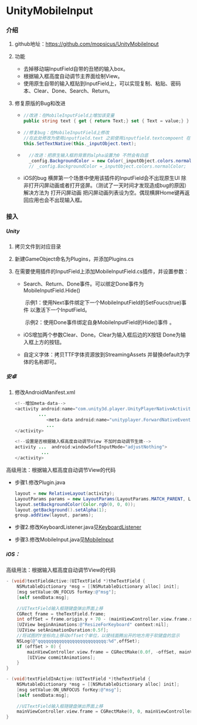 # UnityMobileInput

### 介绍

1. github地址：https://github.com/mopsicus/UnityMobileInput

2. 功能
   - 去掉移动端InputField自带的丑陋的输入box。
   - 根据输入框高度自动调节主界面绘制View。
   - 使用原生自带的输入框贴到InputField上，可以实现复制、粘贴、密码本、Clear、Done、Search、Return。
   
3. 修复原版的Bug和改进

   + ```c#
     //改进：在MobileInputField上增加该变量
     public string text { get { return Text;} set { Text = value;} }
     ```
     
   + ```c#
     //修复bug：在MobileInputField上修改
     //在此处修改为使用inputfield.text 之前使用inputfield.textcompoent 在密码类型的inputfield上 会出现bug
     this.SetTextNative(this._inputObject.text);
     ```
     
   + ```c#
       //改进：把原生输入框的背景的alpha设置为0 不然会有白底
       _config.BackgroundColor = new Color(_inputObject.colors.normalColor.r, _inputObject.colors.normalColor.g, _inputObject.colors.normalColor.b, 0);
       // _config.BackgroundColor =_inputObject.colors.normalColor;
       ```
       
   + iOS的bug 横屏第一个场景中使用该插件的InputField会不出现原生UI 除非打开闪屏动画或者打开竖屏。（测试了一天时间才发现造成bug的原因）解决方法为 打开闪屏动画 把闪屏动画列表设为空。偶现横屏Home键再返回应用也会不出现输入框。
### 接入

##### Unity

1. 拷贝文件到对应目录

2. 新建GameObject命名为Plugins，并添加Plugins.cs

3. 在需要使用插件的InputField上添加MobileInputField.cs插件，并设置参数：

   + Search、Return、Done事件。可以绑定Done事件为MobileInputField.Hide()

     ​	示例1：使用Next事件绑定下一个MobileInputField的SetFoucs(true)事件 以激活下一个InputField。 

     ​	示例2：使用Done事件绑定自身MobileInputField的Hide()事件 。

   + iOS增加两个参数Clear、Done。Clear为输入框后边的X按钮 Done为输入框上方的按钮。

   + 自定义字体：拷贝TTF字体资源放到StreamingAssets  并替换default为字体的名称即可。

##### 安卓

1. 修改AndroidManifest.xml

   ```java
   <!--增加meta-data-->
   <activity android:name="com.unity3d.player.UnityPlayerNativeActivity" android:label="@string/app_name"
       		...
               <meta-data android:name="unityplayer.ForwardNativeEventsToDalvik" android:value="true" />
               ...
   </activity>
                   
   <!--设置是否根据输入框高度自动调节View 不加时自动调节生效-->   
   activity ...  android:windowSoftInputMode="adjustNothing">
   			 ...
   </activity>           
   ```

高级用法：根据输入框高度自动调节View的代码

+ 步骤1.修改Plugin.java

    ```java
    layout = new RelativeLayout(activity);
    LayoutParams params = new LayoutParams(LayoutParams.MATCH_PARENT, LayoutParams.MATCH_PARENT);
    layout.setBackgroundColor(Color.rgb(0, 0, 0));
    layout.getBackground().setAlpha(1);
    group.addView(layout, params);
    ```

+ 步骤2.修改KeyboardListener.java见[KeyboardListener](https://github.com/yoyohan1/Unity_MobileInput/blob/master/AndroidJar_MobileInput/mobileinput/src/main/java/ru/mopsicus/mobileinput/KeyboardListener.java)

+ 步骤3.修改MobileInput.java见[MobileInput](https://github.com/yoyohan1/Unity_MobileInput/blob/master/AndroidJar_MobileInput/mobileinput/src/main/java/ru/mopsicus/mobileinput/MobileInput.java)

##### iOS：

高级用法：根据输入框高度自动调节View的代码

```objective-c
- (void)textFieldActive:(UITextField *)theTextField {
    NSMutableDictionary *msg = [[NSMutableDictionary alloc] init];
    [msg setValue:ON_FOCUS forKey:@"msg"];
    [self sendData:msg];
    
    //UITextField输入框随键盘弹出界面上移
    CGRect frame = theTextField.frame;
    int offSet = frame.origin.y + 70 - (mainViewController.view.frame.size.height - 216.0); //iphone键盘高度为216.iped键盘高度为352
    [UIView beginAnimations:@"ResizeForKeyboard" context:nil];
    [UIView setAnimationDuration:0.5f];
    //将试图的Y坐标向上移动offset个单位，以使线面腾出开的地方用于软键盘的显示
    NSLog(@"qqqqqqqqqqqqqqqqqqqqqqqqqq:%d",offSet);
    if (offSet > 0) {
        mainViewController.view.frame = CGRectMake(0.0f, -offSet, mainViewController.view.frame.size.width, mainViewController.view.frame.size.height);
        [UIView commitAnimations];
    }
}

- (void)textFieldInActive:(UITextField *)theTextField {
    NSMutableDictionary *msg = [[NSMutableDictionary alloc] init];
    [msg setValue:ON_UNFOCUS forKey:@"msg"];
    [self sendData:msg];
    
    //UITextField输入框随键盘弹出界面上移
    mainViewController.view.frame = CGRectMake(0, 0, mainViewController.view.frame.size.width, mainViewController.view.frame.size.height);
}
```

